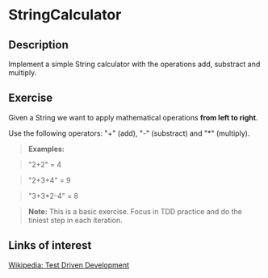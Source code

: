 # StringCalculator
## Description
Implement a simple String calculator with the operations add, substract and multiply.

## Exercise
Given a String we want to apply mathematical operations **from left to right**.

Use the following operators: "+" (add), "-" (substract) and "*" (multiply).

> **Examples:**

> "2+2" = 4

> "2+3+4" = 9

> "3+3*2-4" = 8

> **Note:** This is a basic exercise. Focus in TDD practice and do the tiniest step in each iteration.

## Links of interest
[Wikipedia: Test Driven Development](https://en.wikipedia.org/wiki/Test-driven_development)
